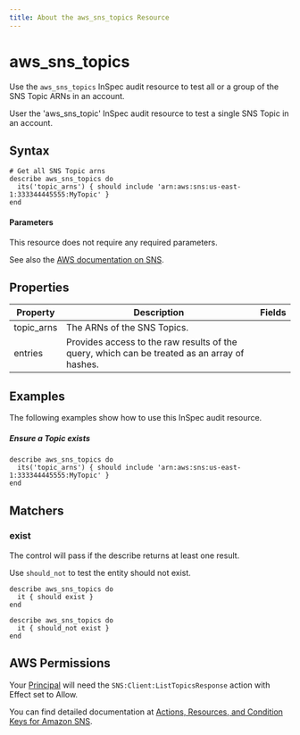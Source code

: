 ```yaml
---
title: About the aws_sns_topics Resource
---
```


# aws\_sns\_topics
Use the `aws_sns_topics` InSpec audit resource to test all or a group of the SNS Topic ARNs in an account.

User the 'aws\_sns\_topic' InSpec audit resource to test a single SNS Topic in an account.

## Syntax

    # Get all SNS Topic arns
    describe aws_sns_topics do
      its('topic_arns') { should include 'arn:aws:sns:us-east-1:333344445555:MyTopic' }
    end
    
#### Parameters

This resource does not require any required parameters.

See also the [AWS documentation on SNS](https://docs.aws.amazon.com/sns/latest/dg/sns-getting-started.html).

## Properties

| Property | Description | Fields | 
| --- | --- | --- |
|topic\_arns | The ARNs of the SNS Topics. |
|entries     | Provides access to the raw results of the query, which can be treated as an array of hashes. |

## Examples

The following examples show how to use this InSpec audit resource.

##### Ensure a Topic exists
    describe aws_sns_topics do
      its('topic_arns') { should include 'arn:aws:sns:us-east-1:333344445555:MyTopic' }
    end

## Matchers

### exist

The control will pass if the describe returns at least one result.

Use `should_not` to test the entity should not exist.

    describe aws_sns_topics do
      it { should exist }
    end
      
    describe aws_sns_topics do
      it { should_not exist }
    end

## AWS Permissions

Your [Principal](https://docs.aws.amazon.com/IAM/latest/UserGuide/intro-structure.html#intro-structure-principal) will need the `SNS:Client:ListTopicsResponse` action with Effect set to Allow.

You can find detailed documentation at [Actions, Resources, and Condition Keys for Amazon SNS](https://docs.aws.amazon.com/IAM/latest/UserGuide/list_amazonsns.html).
